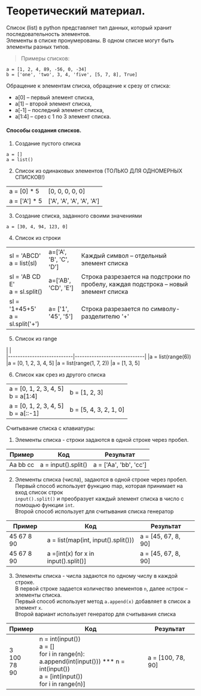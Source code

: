 # Теоретический материал.
Список (list) в python представляет тип данных, который хранит последовательность элементов.<br>
Элементы в списке пронумерованы. В одном списке могут быть элементы разных типов.<br>

> Примеры списков:
```
a = [1, 2, 4, 89, -56, 0, -34]
b = ['one', 'two', 3, 4, 'five', [5, 7, 8], True]
```
Обращение к элементам списка, обращение к срезу от списка:

- a[0] – первый элемент списка,
- a[1] – второй элемент списка,
- a[-1] – последний элемент списка,
- a[1:4] – срез с 1 по 3 элемент списка.

#### Способы создания списков.

1. Создание пустого списка

```
a = []
a = list()
```

2. Список из одинаковых элементов (ТОЛЬКО ДЛЯ ОДНОМЕРНЫХ СПИСКОВ!)

|    |    |
|----|----|
|a = [0] * 5   | [0, 0, 0, 0, 0] |
|a = ['A'] * 5 | ['A', 'A', 'A', 'A', 'A'] |

3. Создание списка, заданного своими значениями

```a = [30, 4, 94, 123, 0]```

4. Список из строки

|   |   |   |
|---|---|---|
|sl = 'ABCD'<br>a = list(sl)  |a=['A', 'B', 'C', 'D'] |Каждый символ – отдельный элемент списка
|sl = 'AB CD E'<br>a = sl.split() |a=['AB', 'CD', 'E'] |Строка разрезается на подстроки по пробелу, каждая подстрока – новый элемент списка
|sl = '1+45+5'<br>a = sl.split('+') |a= ['1', '45', '5'] |Строка разрезается по символу-разделителю '+'

5. Список из range

|                           |   
|---------------------------|-----------------------------|
|a = list(range(6))         |a = [0, 1, 2, 3, 4, 5]
|a = list(range(1, 7, 2))   |a = [1, 3, 5]

6. Список как срез из другого списка

|                                        |                                 |
|----------------------------------------|---------------------------------|
|a = [0, 1, 2, 3, 4, 5]<br>b = a[1:4]    |b = [1, 2, 3]                    |
|a = [0, 1, 2, 3, 4, 5]<br>b = a[::-1]   |b = [5, 4, 3, 2, 1, 0]           |

Считывание списка с клавиатуры:

1) Элементы списка - строки задаются в одной строке через пробел.

|Пример    |Код                  |Результат
|----------|---------------------|------------------------|
|Aa bb cc  |a = input().split()  |a = ['Aa', 'bb', 'cc']

2) Элементы списка (числа), задаются в одной строке через пробел.<br>
Первый способ использует функцию map, которая принимает на вход список строк<br>
``input().split()`` и преобразует каждый элемент списка в число с помощью функции ``int``.<br>
Второй способ использует для считывания списка генератор<br>

|Пример      |Код                                    |Результат
|------------|---------------------------------------|---------------------------
|45 67 8 90  |a = list(map(int, input().split()))    |a = [45, 67, 8, 90]
|45 67 8 90  |a =[int(x) for x in input().split()]   |a = [45, 67, 8, 90]

3) Элементы списка - числа задаются по одному числу в каждой строке. <br>В первой строке
задается количество элементов ``n``, далее ``n``строк – элементы списка.<br>
Первый способ использует метод ``a.append(x)`` добавляет в список а элемент ``x``.<br>
Второй вариант использует генератор для считывания списка<br>

|Пример |Код |Результат
|-------|----|------------
|3<br>100<br>78<br>90 |n = int(input())<br>a = []<br>for i in range(n):<br>a.append(int(input())) *** n = int(input())<br>a = [int(input())<br>for i in range(n)] |a = [100, 78, 90]
                    

















